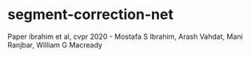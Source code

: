 # segment-correction-net
Paper ibrahim et al, cvpr 2020 - Mostafa S Ibrahim, Arash Vahdat, Mani Ranjbar, William G Macready
